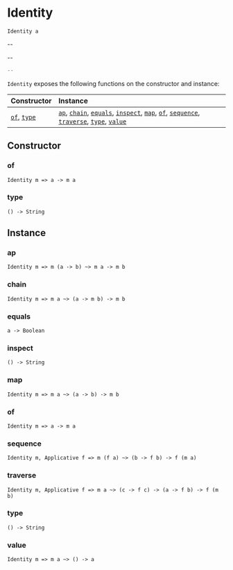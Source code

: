 # Identity

`Identity a`

--

--

```js
--
```

`Identity` exposes the following functions on the constructor and instance:

| Constructor | Instance |
|:---|:---|
| [`of`](#of), [`type`](#type) | [`ap`](#ap), [`chain`](#chain), [`equals`](#equals), [`inspect`](#inspect), [`map`](#map), [`of`](#of), [`sequence`](#sequence), [`traverse`](#traverse), [`type`](#type), [`value`](#value) |

## Constructor

### of

`Identity m => a -> m a`

### type

`() -> String`

## Instance

### ap

`Identity m => m (a -> b) ~> m a -> m b`

### chain

`Identity m => m a ~> (a -> m b) -> m b`

### equals

`a -> Boolean`

### inspect

`() -> String`

### map

`Identity m => m a ~> (a -> b) -> m b`

### of

`Identity m => a -> m a`

### sequence

`Identity m, Applicative f => m (f a) ~> (b -> f b) -> f (m a)`

### traverse

`Identity m, Applicative f => m a ~> (c -> f c) -> (a -> f b) -> f (m b)`

### type

`() -> String`

### value

`Identity m => m a ~> () -> a`
